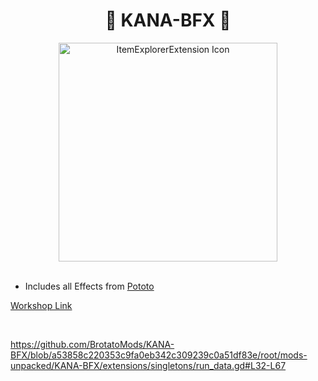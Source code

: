 <div align="center">

  # 🧪 KANA-BFX 🧪

<img alt="ItemExplorerExtension Icon" src="https://steamuserimages-a.akamaihd.net/ugc/2229906265391605934/C87F24AEC9BCD94E61D56D17A5ACC8421B126FA9/?imw=200&imh=200&ima=fit&impolicy=Letterbox&imcolor=%23000000&letterbox=true" width="350" />

</div>

<br/>

- Includes all Effects from [Pototo](https://steamcommunity.com/sharedfiles/filedetails/?id=3082201639)

[Workshop Link](https://steamcommunity.com/sharedfiles/filedetails/?id=3005457980) 

<br/>

https://github.com/BrotatoMods/KANA-BFX/blob/a53858c220353c9fa0eb342c309239c0a51df83e/root/mods-unpacked/KANA-BFX/extensions/singletons/run_data.gd#L32-L67

